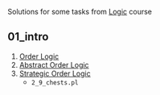 Solutions for some tasks from
[Logic](https://brilliant.org/courses/logic-deduction/) course

## 01_intro
1. [Order Logic](https://brilliant.org/courses/logic-deduction/introduction-68/warmup-puzzles/)
2. [Abstract Order Logic](https://brilliant.org/courses/logic-deduction/introduction-68/harder-challenges/)
3. [Strategic Order Logic](https://brilliant.org/courses/logic-deduction/introduction-68/strategic-deductions-2/)
   * `2_9_chests.pl`
